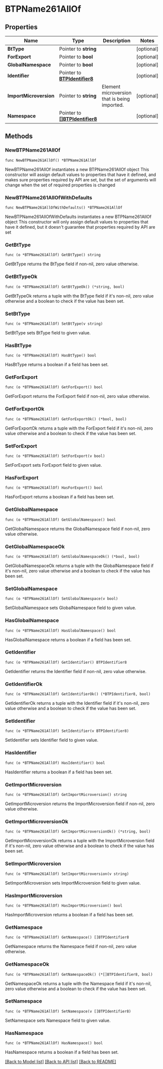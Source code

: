 # BTPName261AllOf

## Properties

Name | Type | Description | Notes
------------ | ------------- | ------------- | -------------
**BtType** | Pointer to **string** |  | [optional] 
**ForExport** | Pointer to **bool** |  | [optional] 
**GlobalNamespace** | Pointer to **bool** |  | [optional] 
**Identifier** | Pointer to [**BTPIdentifier8**](BTPIdentifier8.md) |  | [optional] 
**ImportMicroversion** | Pointer to **string** | Element microversion that is being imported. | [optional] 
**Namespace** | Pointer to [**[]BTPIdentifier8**](BTPIdentifier8.md) |  | [optional] 

## Methods

### NewBTPName261AllOf

`func NewBTPName261AllOf() *BTPName261AllOf`

NewBTPName261AllOf instantiates a new BTPName261AllOf object
This constructor will assign default values to properties that have it defined,
and makes sure properties required by API are set, but the set of arguments
will change when the set of required properties is changed

### NewBTPName261AllOfWithDefaults

`func NewBTPName261AllOfWithDefaults() *BTPName261AllOf`

NewBTPName261AllOfWithDefaults instantiates a new BTPName261AllOf object
This constructor will only assign default values to properties that have it defined,
but it doesn't guarantee that properties required by API are set

### GetBtType

`func (o *BTPName261AllOf) GetBtType() string`

GetBtType returns the BtType field if non-nil, zero value otherwise.

### GetBtTypeOk

`func (o *BTPName261AllOf) GetBtTypeOk() (*string, bool)`

GetBtTypeOk returns a tuple with the BtType field if it's non-nil, zero value otherwise
and a boolean to check if the value has been set.

### SetBtType

`func (o *BTPName261AllOf) SetBtType(v string)`

SetBtType sets BtType field to given value.

### HasBtType

`func (o *BTPName261AllOf) HasBtType() bool`

HasBtType returns a boolean if a field has been set.

### GetForExport

`func (o *BTPName261AllOf) GetForExport() bool`

GetForExport returns the ForExport field if non-nil, zero value otherwise.

### GetForExportOk

`func (o *BTPName261AllOf) GetForExportOk() (*bool, bool)`

GetForExportOk returns a tuple with the ForExport field if it's non-nil, zero value otherwise
and a boolean to check if the value has been set.

### SetForExport

`func (o *BTPName261AllOf) SetForExport(v bool)`

SetForExport sets ForExport field to given value.

### HasForExport

`func (o *BTPName261AllOf) HasForExport() bool`

HasForExport returns a boolean if a field has been set.

### GetGlobalNamespace

`func (o *BTPName261AllOf) GetGlobalNamespace() bool`

GetGlobalNamespace returns the GlobalNamespace field if non-nil, zero value otherwise.

### GetGlobalNamespaceOk

`func (o *BTPName261AllOf) GetGlobalNamespaceOk() (*bool, bool)`

GetGlobalNamespaceOk returns a tuple with the GlobalNamespace field if it's non-nil, zero value otherwise
and a boolean to check if the value has been set.

### SetGlobalNamespace

`func (o *BTPName261AllOf) SetGlobalNamespace(v bool)`

SetGlobalNamespace sets GlobalNamespace field to given value.

### HasGlobalNamespace

`func (o *BTPName261AllOf) HasGlobalNamespace() bool`

HasGlobalNamespace returns a boolean if a field has been set.

### GetIdentifier

`func (o *BTPName261AllOf) GetIdentifier() BTPIdentifier8`

GetIdentifier returns the Identifier field if non-nil, zero value otherwise.

### GetIdentifierOk

`func (o *BTPName261AllOf) GetIdentifierOk() (*BTPIdentifier8, bool)`

GetIdentifierOk returns a tuple with the Identifier field if it's non-nil, zero value otherwise
and a boolean to check if the value has been set.

### SetIdentifier

`func (o *BTPName261AllOf) SetIdentifier(v BTPIdentifier8)`

SetIdentifier sets Identifier field to given value.

### HasIdentifier

`func (o *BTPName261AllOf) HasIdentifier() bool`

HasIdentifier returns a boolean if a field has been set.

### GetImportMicroversion

`func (o *BTPName261AllOf) GetImportMicroversion() string`

GetImportMicroversion returns the ImportMicroversion field if non-nil, zero value otherwise.

### GetImportMicroversionOk

`func (o *BTPName261AllOf) GetImportMicroversionOk() (*string, bool)`

GetImportMicroversionOk returns a tuple with the ImportMicroversion field if it's non-nil, zero value otherwise
and a boolean to check if the value has been set.

### SetImportMicroversion

`func (o *BTPName261AllOf) SetImportMicroversion(v string)`

SetImportMicroversion sets ImportMicroversion field to given value.

### HasImportMicroversion

`func (o *BTPName261AllOf) HasImportMicroversion() bool`

HasImportMicroversion returns a boolean if a field has been set.

### GetNamespace

`func (o *BTPName261AllOf) GetNamespace() []BTPIdentifier8`

GetNamespace returns the Namespace field if non-nil, zero value otherwise.

### GetNamespaceOk

`func (o *BTPName261AllOf) GetNamespaceOk() (*[]BTPIdentifier8, bool)`

GetNamespaceOk returns a tuple with the Namespace field if it's non-nil, zero value otherwise
and a boolean to check if the value has been set.

### SetNamespace

`func (o *BTPName261AllOf) SetNamespace(v []BTPIdentifier8)`

SetNamespace sets Namespace field to given value.

### HasNamespace

`func (o *BTPName261AllOf) HasNamespace() bool`

HasNamespace returns a boolean if a field has been set.


[[Back to Model list]](../README.md#documentation-for-models) [[Back to API list]](../README.md#documentation-for-api-endpoints) [[Back to README]](../README.md)


